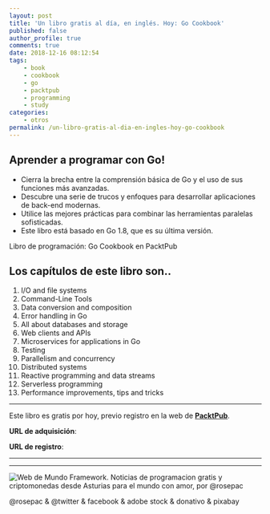 ```yaml
---
layout: post
title: 'Un libro gratis al día, en inglés. Hoy: Go Cookbook'
published: false
author_profile: true
comments: true
date: 2018-12-16 08:12:54
tags:
    - book
    - cookbook
    - go
    - packtpub
    - programming
    - study
categories:
    - otros
permalink: /un-libro-gratis-al-dia-en-ingles-hoy-go-cookbook
---
```

## Aprender a programar con Go!

  * Cierra la brecha entre la comprensión básica de Go y el uso de sus funciones más avanzadas.
  * Descubre una serie de trucos y enfoques para desarrollar aplicaciones de back-end modernas.
  * Utilice las mejores prácticas para combinar las herramientas paralelas sofisticadas.
  * Este libro está basado en Go 1.8, que es su última versión.

Libro de programación: Go Cookbook en PacktPub

## Los capítulos de este libro son..

  1. I/O and file systems
  2. Command-Line Tools
  3. Data conversion and composition
  4. Error handling in Go
  5. All about databases and storage
  6. Web clients and APIs
  7. Microservices for applications in Go
  8. Testing
  9. Parallelism and concurrency
 10. Distributed systems
 11. Reactive programming and data streams
 12. Serverless programming
 13. Performance improvements, tips and tricks

* * *

Este libro es gratis por hoy, previo registro en la web de **[PacktPub][1]**.
  
**URL de adquisición**: 
  
**URL de registro**: 

* * *


   


* * *


  


![Web de Mundo Framework. Noticias de programacion gratis y criptomonedas desde Asturias para el mundo con amor, por @rosepac][2]


  @rosepac & @twitter & facebook & adobe stock & donativo & pixabay


 [1]: https://www.packtpub.com
 [2]: https://image.ibb.co/iTckvT/mundo-framework-1350x167-steemit.png